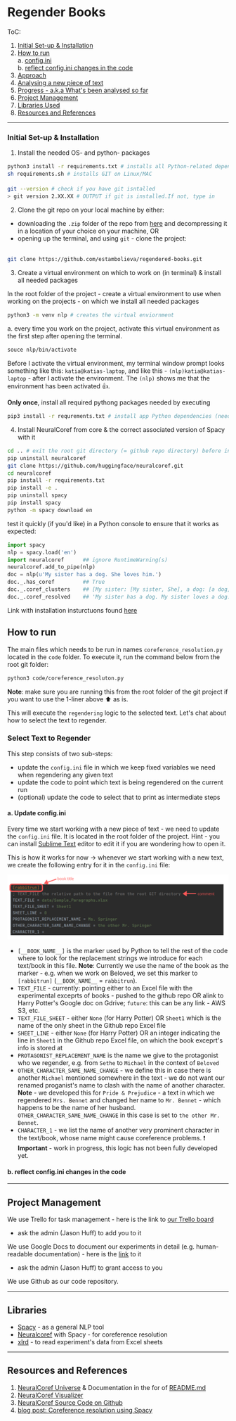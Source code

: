 # Regender Books

ToC:
1. [Initial Set-up & Installation](#initial-setup)
2. [How to run](#run)<br>
   a. [config.ini](#config)<br>
   b. [reflect config.ini changes in the code](#code-changes)
3. [Approach](#approach)
3. [Analysing a new piece of text](#continuing-work)
4. [Progress - a.k.a What's been analysed so far](#progress)
5. [Project Management](#management)
4. [Libraries Used](#libraries)
5. [Resources and References](#resources-and-references)

---


### Initial Set-up & Installation <a name="initial-setup"></a>

1. Install the needed OS- and python- packages

```sh
python3 install -r requirements.txt # installs all Python-related dependencies
sh requirements.sh # installs GIT on Linux/MAC

git --version # check if you have git isntalled
> git version 2.XX.XX # OUTPUT if git is installed.If not, type in
```


2. Clone the git repo on your local machine by either:
- downloading the `.zip` folder of the repo from [here](https://github.com/estambolieva/regendered-books/archive/master.zip) and decompressing it in a location of your choice on your machine, OR
- opening up the terminal, and using `git` - clone the project:

```sh

git clone https://github.com/estambolieva/regendered-books.git
```


3. Create a virtual environment on which to work on (in terminal) & install all needed packages

In the root folder of the project - create a virtual environment to use when working on the projects - on which we install all needed packages

```sh
python3 -m venv nlp # creates the virtual enviornment
```

a. every time you work on the project, activate this virtual environment as the first step after opening the terminal. 

```sh
souce nlp/bin/activate
```

Before I activate the virtual environment, my terminal window prompt looks something like this: `katia@katias-laptop`, and like this - `(nlp)katia@katias-laptop` - after I activate the environment. The `(nlp)` shows me  that the environment has been activated :+1:.  

**Only once**, install all required pythong packages needed by executing

```sh
pip3 install -r requrements.txt # install app Python dependencies (needed packages)
```

4. Install NeuralCoref from core & the correct associated version of Spacy with it

```sh
cd .. # exit the root git directory (= github repo directory) before installing neuralcoref
pip uninstall neuralcoref
git clone https://github.com/huggingface/neuralcoref.git
cd neuralcoref
pip install -r requirements.txt
pip install -e .
pip uninstall spacy
pip install spacy
python -m spacy download en
```

test it quickly (if you'd like) in a Python console to ensure that it works as expected:

```py
import spacy
nlp = spacy.load('en')
import neuralcoref      ## ignore RuntimeWarning(s)
neuralcoref.add_to_pipe(nlp)
doc = nlp(u'My sister has a dog. She loves him.')
doc._.has_coref         ## True
doc._.coref_clusters    ## [My sister: [My sister, She], a dog: [a dog, him]]
doc._.coref_resolved    ## 'My sister has a dog. My sister loves a dog.'
```

Link with installation insturctuons found [here](https://github.com/huggingface/neuralcoref)


## How to run <a name="run"></a>

The main files which needs to be run in names `coreference_resolution.py` located in the `code` folder. To execute it, run the command below from the root git folder:

```sh
python3 code/coreference_resoluton.py
```

**Note**: make sure you are running this from the root folder of the git project if you want to use the 1-liner above ⬆️ as is. 


This will execute the `regendering` logic to the selected text. Let's chat about how to select the text to regender.


### Select Text to Regender

This step consists of two sub-steps:
- update the `config.ini` file in which we keep fixed variables we need when regendering any given text
- update the code to point which text is being regendered on the current run
- (optional) update the code to select that to print as intermediate steps


#### a. Update config.ini <a name="config"></a>

Every time we start working with a new piece of text - we need to update the `config.ini` file. It is located in the root folder of the project. Hint - you can install [Sublime Text](https://www.sublimetext.com/) editor to edit it if you are wondering how to open it. 

This is how it works for now -> whenever we start working with a new text, we create the following entry for it in the `config.ini` file:

![Config.ini for Rabbit Angstrom: Rabbit, Run](https://github.com/estambolieva/regendered-books/raw/master/imgs/rabbit_config_ini.png)

- `[__BOOK_NAME__]` is the marker used by Python to tell the rest of the code where to look for the replacement strings we introduce for each text/book in this file. **Note**: Currently we use the name of the book as the marker - e.g. when we work on Beloved, we set this marker to `[rabbitrun]` (`__BOOK_NAME__` = `rabbitrun`). 
- `TEXT_FILE` - currently: pointing either to an Excel file with the experimental exceprts of books - pushed to the github repo OR alink to Harry Potter's Google doc on Gdrive; `future`: this can be any link - AWS S3, etc. 
- `TEXT_FILE_SHEET` - either `None` (for Harry Potter) OR `Sheet1` which is the name of the only sheet in the Github repo Excel file 
- `SHEET_LINE` - either `None` (for Harry Potter) OR an integer indicating the line in `Sheet1` in the Github repo Excel file, on which the book exceprt's info is stored at
- `PROTAGONIST_REPLACEMENT_NAME` is the name we give to the protagonist who we regender, e.g. from `Sethe` to `Michael` in the context of `Beloved`
- `OTHER_CHARACTER_SAME_NAME_CHANGE` - we define this in case there is another `Michael` mentioned somewhere in the text - we do not want our renamed proganist's name to clash with the name of another character. **Note** - we developed this for `Pride & Prejudice` - a text in which we regendered `Mrs. Bennet` and changed her name to `Mr. Bennet` - which happens to be the name of her husband. `OTHER_CHARACTER_SAME_NAME_CHANGE` in this case is set to `the other Mr. Bennet`.
- `CHARACTER_1` - we list the name of another very prominent character in the text/book, whose name might cause coreference problems. ❗ **Important** - work in progress, this logic has not been fully developed yet.


#### b. reflect config.ini changes in the code <a name="code-changes"></a>


---

## Project Management <a name="management"></a>

We use Trello for task management - here is the link to [our Trello board](https://trello.com/b/WlGnaGox/regender-alpha)
- ask the admin (Jason Huff) to add you to it


We use Google Docs to document our experiments in detail (e.g. human-readable documentation) - here is the [link](https://drive.google.com/drive/u/0/folders/14XVle1QEer1k527lhCYV376f5qxTpUUY) to it
- ask the admin (Jason Huff) to grant access to you


We use Github as our code repository. 


---

## Libraries <a name="libraries"></a>

- [Spacy](https://spacy.io/) - as a general NLP tool
- [Neuralcoref](https://github.com/huggingface/neuralcoref) with Spacy - for coreference resolution
- [xlrd](https://pypi.org/project/xlrd/) - to read experiment's data from Excel sheets

---

## Resources and References <a name="resources-and-references"></a>

1. [NeuralCoref Universe](https://spacy.io/universe/project/neuralcoref) & Documentation in the for of [README.md](https://github.com/huggingface/neuralcoref)
2. [NeuralCoref Visualizer](https://spacy.io/universe/project/neuralcoref-vizualizer)
3. [NeuralCoref Source Code on Github](https://github.com/huggingface/neuralcoref)
4. [blog post: Coreference resolution using Spacy](https://www.rangakrish.com/index.php/2019/02/03/coreference-resolution-using-spacy/)